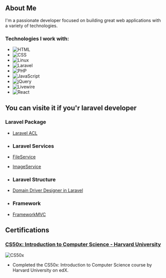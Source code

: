 ## About Me

I'm a passionate developer focused on building great web applications with a variety of technologies.

### Technologies I work with:

- ![HTML](https://img.shields.io/badge/HTML-%23E34F26?style=flat&logo=html5&logoColor=white)
- ![CSS](https://img.shields.io/badge/CSS-%231572B6?style=flat&logo=css3&logoColor=white)
- ![Linux](https://img.shields.io/badge/Linux-%23FCC624?style=flat&logo=linux&logoColor=black)
- ![Laravel](https://img.shields.io/badge/Laravel-%23FF2D20?style=flat&logo=laravel&logoColor=white)
- ![PHP](https://img.shields.io/badge/PHP-%238777BB?style=flat&logo=php&logoColor=white)
- ![JavaScript](https://img.shields.io/badge/JavaScript-%23F7DF1E?style=flat&logo=javascript&logoColor=black)
- ![jQuery](https://img.shields.io/badge/jQuery-%230769AD?style=flat&logo=jquery&logoColor=white)
- ![Livewire](https://img.shields.io/badge/Livewire-%234c51bf?style=flat&logo=livewire&logoColor=white)
- ![React](https://img.shields.io/badge/React-%2361DAFB?style=flat&logo=react&logoColor=black)

## You can visite it if you'r laravel developer

### Laravel Package
- [Laravel ACL](https://github.com/mohammadNematollahi/Laravel-ACL)

- ### Laravel Services
- [FileService](https://github.com/mohammadNematollahi/FileService)
- [ImageService](https://github.com/mohammadNematollahi/ImageService)

- ### Laravel Structure
- [Domain Driver Designer in Laravel](https://github.com/mohammadNematollahi/laravel-ddd)

- ### Framework
- [FrameworkMVC](https://github.com/mohammadNematollahi/FrameworkMVC)

## Certifications

### [CS50x: Introduction to Computer Science - Harvard University](https://certificates.cs50.io/b7442346-798a-4d7c-b445-f5f06b5c1ccf.pdf?size=letter) 
![CS50x](https://img.shields.io/badge/CS50x-%23FF0000?style=flat&logo=edx&logoColor=white)
- Completed the CS50x: Introduction to Computer Science course by Harvard University on edX.



